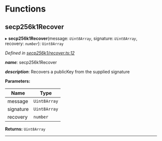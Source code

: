 

# Functions

<a id="secp256k1recover"></a>

##  secp256k1Recover

▸ **secp256k1Recover**(message: *`Uint8Array`*, signature: *`Uint8Array`*, recovery: *`number`*): `Uint8Array`

*Defined in [secp256k1/recover.ts:12](https://github.com/polkadot-js/common/blob/364a5d9/packages/util-crypto/src/secp256k1/recover.ts#L12)*

*__name__*: secp256k1Recover

*__description__*: Recovers a publicKey from the supplied signature

**Parameters:**

| Name | Type |
| ------ | ------ |
| message | `Uint8Array` |
| signature | `Uint8Array` |
| recovery | `number` |

**Returns:** `Uint8Array`

___

